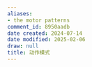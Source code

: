 ```yaml
---
aliases:
- the motor patterns
comment_id: 8950aadb
date created: 2024-07-14
date modified: 2025-02-06
draw: null
title: 动作模式
---
```


